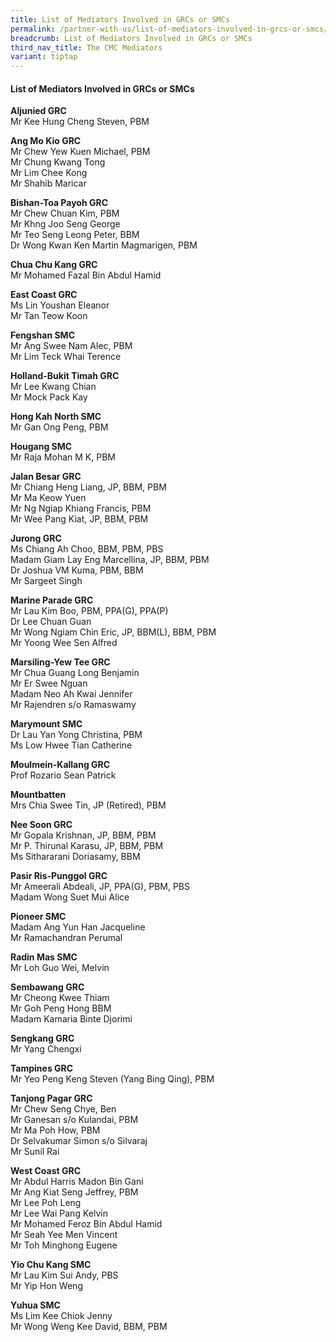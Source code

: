 ```yaml
---
title: List of Mediators Involved in GRCs or SMCs
permalink: /partner-with-us/list-of-mediators-involved-in-grcs-or-smcs/
breadcrumb: List of Mediators Involved in GRCs or SMCs
third_nav_title: The CMC Mediators
variant: tiptap
---
```

<h4>List of Mediators Involved in GRCs or SMCs</h4>
<p><strong>Aljunied GRC</strong>
<br>Mr Kee Hung Cheng Steven, PBM
<br>
</p>
<p><strong>Ang Mo Kio GRC</strong>
<br>Mr Chew Yew Kuen Michael, PBM
<br>Mr Chung Kwang Tong
<br>Mr Lim Chee Kong
<br>Mr Shahib Maricar
<br>
</p>
<p><strong>Bishan-Toa Payoh GRC</strong>
<br>Mr Chew Chuan Kim, PBM
<br>Mr Khng Joo Seng George
<br>Mr Teo Seng Leong Peter, BBM
<br>Dr Wong Kwan Ken Martin Magmarigen, PBM
<br>
</p>
<p><strong>Chua Chu Kang GRC</strong>
<br>Mr Mohamed Fazal Bin Abdul Hamid</p>
<p><strong>East Coast GRC</strong>
<br>Ms Lin Youshan Eleanor
<br>Mr Tan Teow Koon
<br>
</p>
<p><strong>Fengshan SMC</strong>
<br>Mr Ang Swee Nam Alec, PBM
<br>Mr Lim Teck Whai Terence
<br>
</p>
<p><strong>Holland-Bukit Timah GRC</strong>
<br>Mr Lee Kwang Chian
<br>Mr Mock Pack Kay
<br>
</p>
<p><strong>Hong Kah North SMC</strong>
<br>Mr Gan Ong Peng, PBM
<br>
</p>
<p><strong>Hougang SMC</strong>
<br>Mr Raja Mohan M K, PBM
<br>
</p>
<p><strong>Jalan Besar GRC</strong>
<br>Mr Chiang Heng Liang, JP, BBM, PBM
<br>Mr Ma Keow Yuen
<br>Mr Ng Ngiap Khiang Francis, PBM
<br>Mr Wee Pang Kiat, JP, BBM, PBM
<br>
</p>
<p><strong>Jurong GRC</strong>
<br>Ms Chiang Ah Choo, BBM, PBM, PBS
<br>Madam Giam Lay Eng Marcellina, JP, BBM, PBM
<br>Dr Joshua VM Kuma, PBM, BBM
<br>Mr Sargeet Singh
<br>
</p>
<p><strong>Marine Parade GRC</strong>
<br>Mr Lau Kim Boo, PBM, PPA(G), PPA(P)
<br>Dr Lee Chuan Guan
<br>Mr Wong Ngiam Chin Eric, JP, BBM(L), BBM, PBM
<br>Mr Yoong Wee Sen Alfred
<br>
</p>
<p><strong>Marsiling-Yew Tee GRC</strong>
<br>Mr Chua Guang Long Benjamin
<br>Mr Er Swee Nguan
<br>Madam Neo Ah Kwai Jennifer
<br>Mr Rajendren s/o Ramaswamy
<br>
</p>
<p><strong>Marymount SMC</strong>
<br>Dr Lau Yan Yong Christina, PBM
<br>Ms Low Hwee Tian Catherine
<br>
</p>
<p><strong>Moulmein-Kallang GRC</strong>
<br>Prof Rozario Sean Patrick
<br>
</p>
<p><strong>Mountbatten</strong>
<br>Mrs Chia Swee Tin, JP (Retired), PBM
<br>
</p>
<p><strong>Nee Soon GRC</strong>
<br>Mr Gopala Krishnan, JP, BBM, PBM
<br>Mr P. Thirunal Karasu, JP, BBM, PBM
<br>Ms Sithararani Doriasamy, BBM
<br>
</p>
<p><strong>Pasir Ris-Punggol GRC</strong>
<br>Mr Ameerali Abdeali, JP, PPA(G), PBM, PBS
<br>Madam Wong Suet Mui Alice
<br>
</p>
<p><strong>Pioneer SMC</strong>
<br>Madam Ang Yun Han Jacqueline
<br>Mr Ramachandran Perumal
<br>
</p>
<p><strong>Radin Mas SMC</strong>
<br>Mr Loh Guo Wei, Melvin
<br>
</p>
<p><strong>Sembawang GRC</strong>
<br>Mr Cheong Kwee Thiam
<br>Mr Goh Peng Hong BBM
<br>Madam Kamaria Binte Djorimi
<br>
</p>
<p><strong>Sengkang GRC</strong>
<br>Mr Yang Chengxi
<br>
</p>
<p><strong>Tampines GRC</strong>
<br>Mr Yeo Peng Keng Steven (Yang Bing Qing), PBM
<br>
</p>
<p><strong>Tanjong Pagar GRC</strong>
<br>Mr Chew Seng Chye, Ben
<br>Mr Ganesan s/o Kulandai, PBM
<br>Mr Ma Poh How, PBM
<br>Dr Selvakumar Simon s/o Silvaraj
<br>Mr Sunil Rai
<br>
</p>
<p><strong>West Coast GRC</strong>
<br>Mr Abdul Harris Madon Bin Gani
<br>Mr Ang Kiat Seng Jeffrey, PBM
<br>Mr Lee Poh Leng
<br>Mr Lee Wai Pang Kelvin
<br>Mr Mohamed Feroz Bin Abdul Hamid
<br>Mr Seah Yee Men Vincent
<br>Mr Toh Minghong Eugene
<br>
</p>
<p><strong>Yio Chu Kang SMC</strong>
<br>Mr Lau Kim Sui Andy, PBS
<br>Mr Yip Hon Weng</p>
<p><strong>Yuhua SMC</strong>
<br>Ms Lim Kee Chiok Jenny
<br>Mr Wong Weng Kee David, BBM, PBM
<br>
</p>